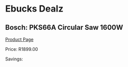 
# Ebucks Dealz
## Bosch: PKS66A Circular Saw 1600W
[Product Page](https://www.ebucks.com/web/shop/productSelected.do?prodId=349613933&catId=1235224419)

Price: R1899.00

Savings: 


	